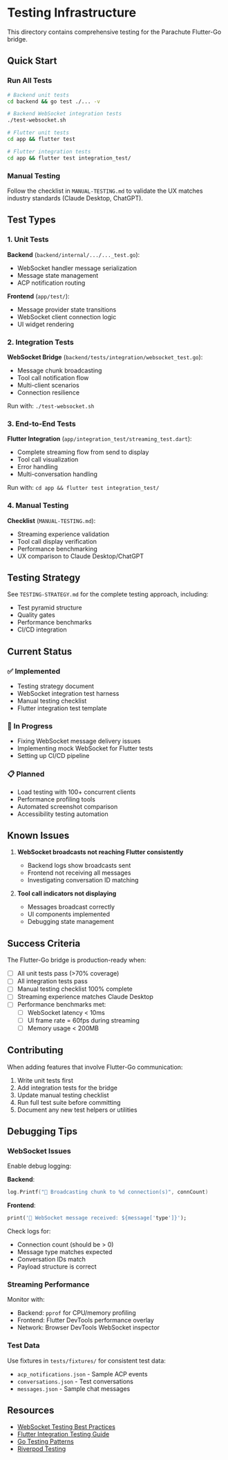 # Testing Infrastructure

This directory contains comprehensive testing for the Parachute Flutter-Go bridge.

## Quick Start

### Run All Tests

```bash
# Backend unit tests
cd backend && go test ./... -v

# Backend WebSocket integration tests
./test-websocket.sh

# Flutter unit tests
cd app && flutter test

# Flutter integration tests
cd app && flutter test integration_test/
```

### Manual Testing

Follow the checklist in `MANUAL-TESTING.md` to validate the UX matches industry standards (Claude Desktop, ChatGPT).

## Test Types

### 1. Unit Tests

**Backend** (`backend/internal/.../..._test.go`):
- WebSocket handler message serialization
- Message state management
- ACP notification routing

**Frontend** (`app/test/`):
- Message provider state transitions
- WebSocket client connection logic
- UI widget rendering

### 2. Integration Tests

**WebSocket Bridge** (`backend/tests/integration/websocket_test.go`):
- Message chunk broadcasting
- Tool call notification flow
- Multi-client scenarios
- Connection resilience

Run with: `./test-websocket.sh`

### 3. End-to-End Tests

**Flutter Integration** (`app/integration_test/streaming_test.dart`):
- Complete streaming flow from send to display
- Tool call visualization
- Error handling
- Multi-conversation handling

Run with: `cd app && flutter test integration_test/`

### 4. Manual Testing

**Checklist** (`MANUAL-TESTING.md`):
- Streaming experience validation
- Tool call display verification
- Performance benchmarking
- UX comparison to Claude Desktop/ChatGPT

## Testing Strategy

See `TESTING-STRATEGY.md` for the complete testing approach, including:
- Test pyramid structure
- Quality gates
- Performance benchmarks
- CI/CD integration

## Current Status

### ✅ Implemented
- Testing strategy document
- WebSocket integration test harness
- Manual testing checklist
- Flutter integration test template

### 🚧 In Progress
- Fixing WebSocket message delivery issues
- Implementing mock WebSocket for Flutter tests
- Setting up CI/CD pipeline

### 📋 Planned
- Load testing with 100+ concurrent clients
- Performance profiling tools
- Automated screenshot comparison
- Accessibility testing automation

## Known Issues

1. **WebSocket broadcasts not reaching Flutter consistently**
   - Backend logs show broadcasts sent
   - Frontend not receiving all messages
   - Investigating conversation ID matching

2. **Tool call indicators not displaying**
   - Messages broadcast correctly
   - UI components implemented
   - Debugging state management

## Success Criteria

The Flutter-Go bridge is production-ready when:

- [ ] All unit tests pass (>70% coverage)
- [ ] All integration tests pass
- [ ] Manual testing checklist 100% complete
- [ ] Streaming experience matches Claude Desktop
- [ ] Performance benchmarks met:
  - [ ] WebSocket latency < 10ms
  - [ ] UI frame rate = 60fps during streaming
  - [ ] Memory usage < 200MB

## Contributing

When adding features that involve Flutter-Go communication:

1. Write unit tests first
2. Add integration tests for the bridge
3. Update manual testing checklist
4. Run full test suite before committing
5. Document any new test helpers or utilities

## Debugging Tips

### WebSocket Issues

Enable debug logging:

**Backend**:
```go
log.Printf("📡 Broadcasting chunk to %d connection(s)", connCount)
```

**Frontend**:
```dart
print('📩 WebSocket message received: ${message['type']}');
```

Check logs for:
- Connection count (should be > 0)
- Message type matches expected
- Conversation IDs match
- Payload structure is correct

### Streaming Performance

Monitor with:
- Backend: `pprof` for CPU/memory profiling
- Frontend: Flutter DevTools performance overlay
- Network: Browser DevTools WebSocket inspector

### Test Data

Use fixtures in `tests/fixtures/` for consistent test data:
- `acp_notifications.json` - Sample ACP events
- `conversations.json` - Test conversations
- `messages.json` - Sample chat messages

## Resources

- [WebSocket Testing Best Practices](https://www.testim.io/blog/websocket-testing/)
- [Flutter Integration Testing Guide](https://docs.flutter.dev/testing/integration-tests)
- [Go Testing Patterns](https://go.dev/doc/tutorial/add-a-test)
- [Riverpod Testing](https://riverpod.dev/docs/cookbooks/testing)
